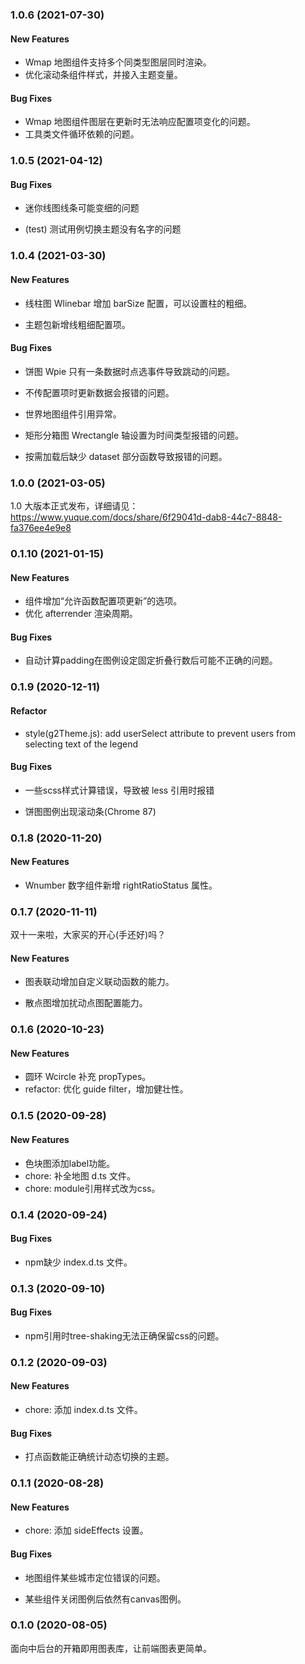 ### 1.0.6 (2021-07-30)

#### New Features

- Wmap 地图组件支持多个同类型图层同时渲染。
- 优化滚动条组件样式，并接入主题变量。

#### Bug Fixes

- Wmap 地图组件图层在更新时无法响应配置项变化的问题。
- 工具类文件循环依赖的问题。

### 1.0.5 (2021-04-12)

#### Bug Fixes

- 迷你线图线条可能变细的问题

- (test) 测试用例切换主题没有名字的问题

### 1.0.4 (2021-03-30)

#### New Features

- 线柱图 Wlinebar 增加 barSize 配置，可以设置柱的粗细。

- 主题包新增线粗细配置项。

#### Bug Fixes

- 饼图 Wpie 只有一条数据时点选事件导致跳动的问题。

- 不传配置项时更新数据会报错的问题。

- 世界地图组件引用异常。

- 矩形分箱图 Wrectangle 轴设置为时间类型报错的问题。

- 按需加载后缺少 dataset 部分函数导致报错的问题。

### 1.0.0 (2021-03-05)

1.0 大版本正式发布，详细请见：https://www.yuque.com/docs/share/6f29041d-dab8-44c7-8848-fa376ee4e9e8

### 0.1.10 (2021-01-15)

#### New Features

- 组件增加“允许函数配置项更新”的选项。
- 优化 afterrender 渲染周期。

#### Bug Fixes

- 自动计算padding在图例设定固定折叠行数后可能不正确的问题。

### 0.1.9 (2020-12-11)

#### Refactor

- style(g2Theme.js): add userSelect attribute to prevent users from selecting text of the legend

#### Bug Fixes

- 一些scss样式计算错误，导致被 less 引用时报错

- 饼图图例出现滚动条(Chrome 87)

### 0.1.8 (2020-11-20)

#### New Features

- Wnumber 数字组件新增 rightRatioStatus 属性。

### 0.1.7 (2020-11-11)

双十一来啦，大家买的开心(手还好)吗？

#### New Features

- 图表联动增加自定义联动函数的能力。

- 散点图增加扰动点图配置能力。

### 0.1.6 (2020-10-23)

#### New Features

- 圆环 Wcircle 补充 propTypes。
- refactor: 优化 guide filter，增加健壮性。

### 0.1.5 (2020-09-28)

#### New Features

- 色块图添加label功能。
- chore: 补全地图 d.ts 文件。
- chore: module引用样式改为css。

### 0.1.4 (2020-09-24)

#### Bug Fixes

- npm缺少 index.d.ts 文件。

### 0.1.3 (2020-09-10)

#### Bug Fixes

- npm引用时tree-shaking无法正确保留css的问题。

### 0.1.2 (2020-09-03)

#### New Features

- chore: 添加 index.d.ts 文件。

#### Bug Fixes

- 打点函数能正确统计动态切换的主题。

### 0.1.1 (2020-08-28)

#### New Features

- chore: 添加 sideEffects 设置。

#### Bug Fixes

- 地图组件某些城市定位错误的问题。

- 某些组件关闭图例后依然有canvas图例。

### 0.1.0 (2020-08-05)

面向中后台的开箱即用图表库，让前端图表更简单。
